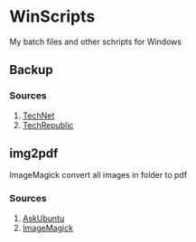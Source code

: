 # WinScripts

My batch files and other schripts for Windows

## Backup

### Sources

1. [TechNet](https://technet.microsoft.com/en-us/library/cc733145.aspx)
2. [TechRepublic](http://www.techrepublic.com/article/how-to-quickly-back-up-just-your-data-in-windows-10-with-robocopys-multi-threaded-feature/)

## img2pdf

ImageMagick convert all images in folder to pdf

### Sources

1. [AskUbuntu](https://askubuntu.com/questions/493584/convert-images-to-pdf)
2. [ImageMagick](http://imagemagick.org/Usage/photos/#orient)
